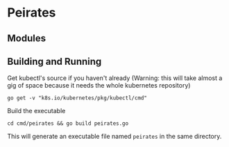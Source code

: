 # Peirates

## Modules


## Building and Running

Get kubectl's source if you haven't already (Warning: this will take almost a
gig of space because it needs the whole kubernetes repository)

    go get -v "k8s.io/kubernetes/pkg/kubectl/cmd"

Build the executable

    cd cmd/peirates && go build peirates.go

This will generate an executable file named `peirates` in the same directory.

